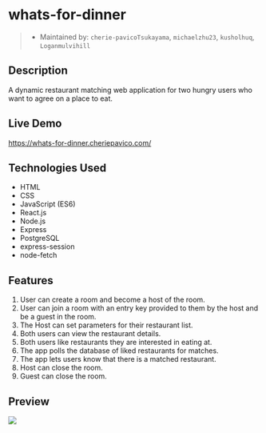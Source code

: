 # whats-for-dinner
> - Maintained by: `cherie-pavicoTsukayama`, `michaelzhu23`, `kusholhuq`, `Loganmulvihill`

## Description
A dynamic restaurant matching web application for two hungry users who want to agree on a place to eat.

## Live Demo
https://whats-for-dinner.cheriepavico.com/


## Technologies Used
  - HTML
  - CSS
  - JavaScript (ES6)
  - React.js
  - Node.js
  - Express
  - PostgreSQL
  - express-session
  - node-fetch

  ## Features
 1. User can create a room and become a host of the room.
 1. User can join a room with an entry key provided to them by the host and be a guest in the room.
 1. The Host can set parameters for their restaurant list.
 1. Both users can view the restaurant details.
 1. Both users like restaurants they are interested in eating at.
 1. The app polls the database of liked restaurants for matches.
 1. The app lets users know that there is a matched restaurant.
 1. Host can close the room.
 1. Guest can close the room.

 ## Preview
 <img src="server/public/images/whats-for-dinner.gif">
